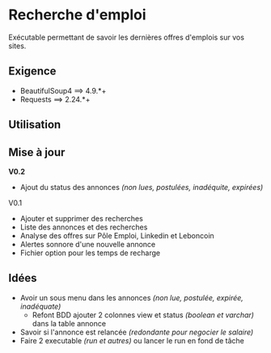 # Recherche d'emploi
Exécutable permettant de savoir les dernières offres d'emplois sur vos sites.

## Exigence
- BeautifulSoup4 ==> 4.9.*+
- Requests ==> 2.24.*+

## Utilisation

## Mise à jour
**V0.2**
- Ajout du status des annonces *(non lues, postulées, inadéquite, expirées)*

V0.1
- Ajouter et supprimer des recherches
- Liste des annonces et des recherches
- Analyse des offres sur Pôle Emploi, Linkedin et Leboncoin
- Alertes sonnore d'une nouvelle annonce
- Fichier option pour les temps de recharge

## Idées
- Avoir un sous menu dans les annonces *(non lue, postulée, expirée, inadéquate)*
    - Refont BDD ajouter 2 colonnes view et status *(boolean et varchar)* dans la table annonce
- Savoir si l'annonce est relancée *(redondante pour negocier le salaire)*
- Faire 2 executable *(run et autres)* ou lancer le run en fond de tâche
